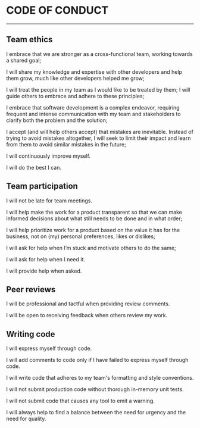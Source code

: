 # CODE OF CONDUCT
---

## Team ethics

I embrace that we are stronger as a cross-functional team, working towards a shared goal;

I will share my knowledge and expertise with other developers and help them grow, much like other developers helped me grow;

I will treat the people in my team as I would like to be treated by them;
I will guide others to embrace and adhere to these principles;

I embrace that software development is a complex endeavor, requiring frequent and intense communication with my team and stakeholders to clarify both the problem and the solution;

I accept (and will help others accept) that mistakes are inevitable. Instead of trying to avoid mistakes altogether, I will seek to limit their impact and learn from them to avoid similar mistakes in the future;

I will continuously improve myself.

I will do the best I can.


## Team participation

I will not be late for team meetings.

I will help make the work for a product transparent so that we can make informed decisions about what still needs to be done and in what order;

I will help prioritize work for a product based on the value it has for the business, not on (my) personal preferences, likes or dislikes;

I will ask for help when I’m stuck and motivate others to do the same;

I will ask for help when I need it.

I will provide help when asked.

## Peer reviews
I will be professional and tactful when providing review comments.

I will be open to receiving feedback when others review my work.

## Writing code
I will express myself through code.

I will add comments to code only if I have failed to express myself through code.

I will write code that adheres to my team's formatting and style conventions.

I will not submit production code without thorough in-memory unit tests.

I will not submit code that causes any tool to emit a warning.

I will always help to find a balance between the need for urgency and the need for quality.

